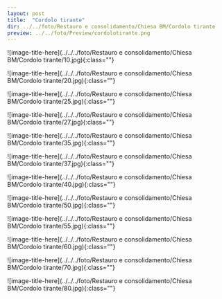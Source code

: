 ```yaml
---
layout: post
title:  "Cordolo tirante"
dir: ../../foto/Restauro e consolidamento/Chiesa BM/Cordolo tirante
preview: ../../foto/Preview/cordolotirante.png
---
```


![image-title-here](../../../foto/Restauro e consolidamento/Chiesa BM/Cordolo tirante/10.jpg){:class=""}

![image-title-here](../../../foto/Restauro e consolidamento/Chiesa BM/Cordolo tirante/20.jpg){:class=""}

![image-title-here](../../../foto/Restauro e consolidamento/Chiesa BM/Cordolo tirante/25.jpg){:class=""}

![image-title-here](../../../foto/Restauro e consolidamento/Chiesa BM/Cordolo tirante/27.jpg){:class=""}

![image-title-here](../../../foto/Restauro e consolidamento/Chiesa BM/Cordolo tirante/35.jpg){:class=""}

![image-title-here](../../../foto/Restauro e consolidamento/Chiesa BM/Cordolo tirante/37.jpg){:class=""}

![image-title-here](../../../foto/Restauro e consolidamento/Chiesa BM/Cordolo tirante/40.jpg){:class=""}

![image-title-here](../../../foto/Restauro e consolidamento/Chiesa BM/Cordolo tirante/50.jpg){:class=""}

![image-title-here](../../../foto/Restauro e consolidamento/Chiesa BM/Cordolo tirante/55.jpg){:class=""}

![image-title-here](../../../foto/Restauro e consolidamento/Chiesa BM/Cordolo tirante/60.jpg){:class=""}

![image-title-here](../../../foto/Restauro e consolidamento/Chiesa BM/Cordolo tirante/70.jpg){:class=""}

![image-title-here](../../../foto/Restauro e consolidamento/Chiesa BM/Cordolo tirante/80.jpg){:class=""}